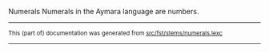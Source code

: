Numerals
Numerals in the Aymara language are numbers.

* * *

<small>This (part of) documentation was generated from [src/fst/stems/numerals.lexc](https://github.com/giellalt/lang-aym/blob/main/src/fst/stems/numerals.lexc)</small>

---


